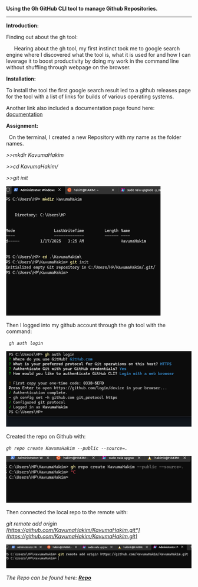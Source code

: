 ﻿**Using the Gh GitHub CLI tool to manage Github Repositories.**

-----

**Introduction:**

Finding out about the gh tool:

`	`Hearing about the gh tool, my first instinct took me to google search engine where I discovered what the tool is, what it is used for and how I can leverage it to boost productivity by doing my work in the command line without shuffling through webpage on the browser.

**Installation:**

To install the tool the first google search result led to a github releases page for the tool with a list of links for builds of various operating systems.

Another link also included a documentation page found here: [documentation](https://cli.github.com/manual/)

**Assignment:**

` `On the terminal, I created a new Repository with my name as the folder names.

*>>mkdir KavumaHakim*

*>>cd KavumaHakim/*

*>>git init*

![](Aspose.Words.48cf3ced-ea75-4564-8bb6-5687b04e0f1d.001.png)

Then I logged into my github account through the gh tool with the command:

` `*```gh auth login```* 

![](Aspose.Words.48cf3ced-ea75-4564-8bb6-5687b04e0f1d.002.png)

Created the repo on Github with:

*```gh repo create KavumaHakim --public --source=.```*

![](Aspose.Words.48cf3ced-ea75-4564-8bb6-5687b04e0f1d.003.png)

Then connected the local repo to the remote with:

*git remote add origin [https://github.com/KavumaHakim/KavumaHakim.git*](https://github.com/KavumaHakim/KavumaHakim.git)*

![](Aspose.Words.48cf3ced-ea75-4564-8bb6-5687b04e0f1d.004.png)

*The Repo can be found here: [**Repo**](https://github.com/KavumaHakim/KavumaHakim)*
